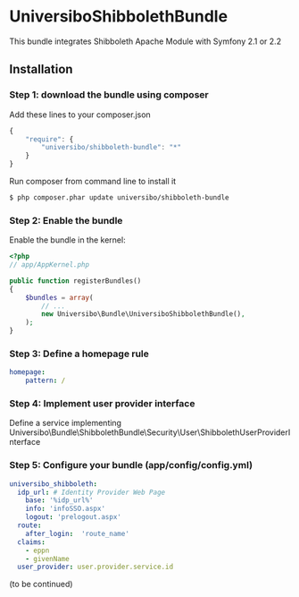 UniversiboShibbolethBundle
==========================
This bundle integrates Shibboleth Apache Module with Symfony 2.1 or 2.2

## Installation

### Step 1: download the bundle using composer
Add these lines to your composer.json

```js
{
    "require": {
        "universibo/shibboleth-bundle": "*"
    }
}
```

Run composer from command line to install it

``` bash
$ php composer.phar update universibo/shibboleth-bundle
```

### Step 2: Enable the bundle

Enable the bundle in the kernel:

``` php
<?php
// app/AppKernel.php

public function registerBundles()
{
    $bundles = array(
        // ...
        new Universibo\Bundle\UniversiboShibbolethBundle(),
    );
}
```
### Step 3: Define a homepage rule
``` yaml
homepage:
    pattern: /
```
### Step 4: Implement user provider interface
Define a service implementing Universibo\Bundle\ShibbolethBundle\Security\User\ShibbolethUserProviderInterface

### Step 5: Configure your bundle (app/config/config.yml)
``` yaml
universibo_shibboleth:
  idp_url: # Identity Provider Web Page
    base: '%idp_url%'
    info: 'infoSSO.aspx'
    logout: 'prelogout.aspx'
  route:
    after_login:  'route_name'
  claims:
    - eppn
    - givenName
  user_provider: user.provider.service.id
```
(to be continued)
